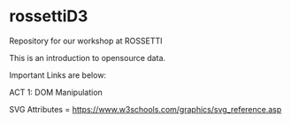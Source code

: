 # rossettiD3
Repository for our workshop at ROSSETTI

This is an introduction to opensource data.

Important Links are below:

ACT 1: DOM Manipulation

SVG Attributes = https://www.w3schools.com/graphics/svg_reference.asp
